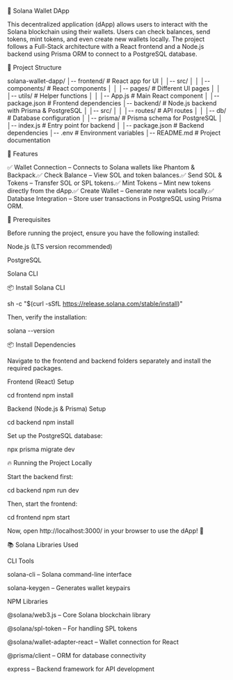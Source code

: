 🚀 Solana Wallet DApp

This decentralized application (dApp) allows users to interact with the Solana blockchain using their wallets. Users can check balances, send tokens, mint tokens, and even create new wallets locally. The project follows a Full-Stack architecture with a React frontend and a Node.js backend using Prisma ORM to connect to a PostgreSQL database.

📂 Project Structure

solana-wallet-dapp/
│-- frontend/  # React app for UI
│   │-- src/
│   │   │-- components/  # React components
│   │   │-- pages/  # Different UI pages
│   │   │-- utils/  # Helper functions
│   │   │-- App.js  # Main React component
│   │-- package.json  # Frontend dependencies
│-- backend/  # Node.js backend with Prisma & PostgreSQL
│   │-- src/
│   │   │-- routes/  # API routes
│   │   │-- db/  # Database configuration
│   │-- prisma/  # Prisma schema for PostgreSQL
│   │-- index.js  # Entry point for backend
│   │-- package.json  # Backend dependencies
│-- .env  # Environment variables
│-- README.md  # Project documentation

📌 Features

✅ Wallet Connection – Connects to Solana wallets like Phantom & Backpack.✅ Check Balance – View SOL and token balances.✅ Send SOL & Tokens – Transfer SOL or SPL tokens.✅ Mint Tokens – Mint new tokens directly from the dApp.✅ Create Wallet – Generate new wallets locally.✅ Database Integration – Store user transactions in PostgreSQL using Prisma ORM.

🔧 Prerequisites

Before running the project, ensure you have the following installed:

Node.js (LTS version recommended)

PostgreSQL

Solana CLI

📦 Install Solana CLI

sh -c "$(curl -sSfL https://release.solana.com/stable/install)"

Then, verify the installation:

solana --version

📦 Install Dependencies

Navigate to the frontend and backend folders separately and install the required packages.

Frontend (React) Setup

cd frontend
npm install

Backend (Node.js & Prisma) Setup

cd backend
npm install

Set up the PostgreSQL database:

npx prisma migrate dev

🔥 Running the Project Locally

Start the backend first:

cd backend
npm run dev

Then, start the frontend:

cd frontend
npm start

Now, open http://localhost:3000/ in your browser to use the dApp! 🎉

📚 Solana Libraries Used

CLI Tools

solana-cli – Solana command-line interface

solana-keygen – Generates wallet keypairs

NPM Libraries

@solana/web3.js – Core Solana blockchain library

@solana/spl-token – For handling SPL tokens

@solana/wallet-adapter-react – Wallet connection for React

@prisma/client – ORM for database connectivity

express – Backend framework for API development
